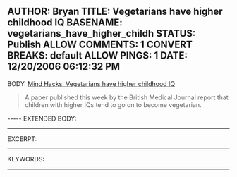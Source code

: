 AUTHOR: Bryan
TITLE: Vegetarians have higher childhood IQ
BASENAME: vegetarians_have_higher_childh
STATUS: Publish
ALLOW COMMENTS: 1
CONVERT BREAKS: __default__
ALLOW PINGS: 1
DATE: 12/20/2006 06:12:32 PM
-----
BODY:
<a title="Mind Hacks: Vegetarians have higher childhood IQ" href="http://www.mindhacks.com/blog/2006/12/vegetarians_have_hig.html">Mind Hacks: Vegetarians have higher childhood IQ</a>

<blockquote>A paper published this week by the British Medical Journal report that children with higher IQs tend to go on to become vegetarian.</blockquote>
-----
EXTENDED BODY:

-----
EXCERPT:

-----
KEYWORDS:

-----


